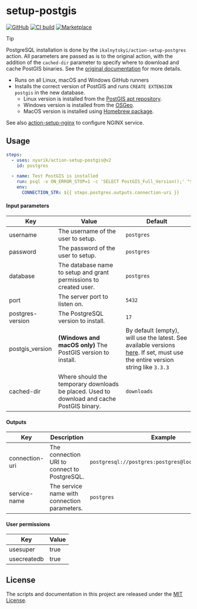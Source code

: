 # setup-postgis

[![GitHub](https://img.shields.io/badge/github-nyurik/action--setup--postgis-8da0cb?logo=github)](https://github.com/nyurik/action-setup-postgis)
[![CI build](https://github.com/nyurik/action-setup-postgis/actions/workflows/ci.yml/badge.svg)](https://github.com/nyurik/action-setup-postgis/actions)
[![Marketplace](https://img.shields.io/badge/market-setup--postgis-6F42C1?logo=github)](https://github.com/marketplace/actions/setup-postgresql-and-postgis-for-linux-macos-windows)

> [!TIP]
>
> PostgreSQL installation is done by the `ikalnytskyi/action-setup-postgres` action.  All parameters are passed as is to the original action, with the addition of the `cached-dir` parameter to specify where to download and cache PostGIS binaries. See the [original documentation](https://github.com/ikalnytskyi/action-setup-postgres) for more details.

* Runs on all Linux, macOS and Windows GitHub runners
* Installs the correct version of PostGIS and runs `CREATE EXTENSION postgis` in the new database.
  * Linux version is installed from the [PostGIS apt repository](https://postgis.net/install/).
  * Windows version is installed from the [OSGeo](https://download.osgeo.org/postgis/windows/).
  * MacOS version is installed using [Homebrew package](https://formulae.brew.sh/formula/postgis).

See also [action-setup-nginx](https://github.com/nyurik/action-setup-nginx) to configure NGINX service.

## Usage

```yaml
steps:
  - uses: nyurik/action-setup-postgis@v2
    id: postgres

  - name: Test PostGIS is installed
    run: psql -v ON_ERROR_STOP=1 -c 'SELECT PostGIS_Full_Version();' "$CONNECTION_STR"
    env:
      CONNECTION_STR: ${{ steps.postgres.outputs.connection-uri }}
```

#### Input parameters

| Key              | Value                                                                                      | Default                                                                                                                                                                               |
|------------------|--------------------------------------------------------------------------------------------|---------------------------------------------------------------------------------------------------------------------------------------------------------------------------------------|
| username         | The username of the user to setup.                                                         | `postgres`                                                                                                                                                                            |
| password         | The password of the user to setup.                                                         | `postgres`                                                                                                                                                                            |
| database         | The database name to setup and grant permissions to created user.                          | `postgres`                                                                                                                                                                            |
| port             | The server port to listen on.                                                              | `5432`                                                                                                                                                                                |
| postgres-version | The PostgreSQL version to install.                                                         | `17`                                                                                                                                                                                  |
| postgis_version  | **(Windows and macOS only)** The PostGIS version to install.                              | By default (empty), will use the latest. See available versions [here](https://download.osgeo.org/postgis/windows/). If set, must use the entire version string like `3.3.3`          |
| cached-dir       | Where should the temporary downloads be placed. Used to download and cache PostGIS binary. | `downloads`                                                                                                                                                                           |

#### Outputs

| Key            | Description                                  | Example                                             |
|----------------|----------------------------------------------|-----------------------------------------------------|
| connection-uri | The connection URI to connect to PostgreSQL. | `postgresql://postgres:postgres@localhost/postgres` |
| service-name   | The service name with connection parameters. | `postgres`                                          |

#### User permissions

| Key         | Value |
|-------------|-------|
| usesuper    | true  |
| usecreatedb | true  |

## License

The scripts and documentation in this project are released under the
[MIT License](LICENSE).
